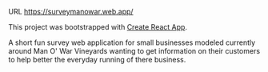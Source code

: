 URL https://surveymanowar.web.app/

This project was bootstrapped with [Create React App](https://github.com/facebook/create-react-app).

A short fun survey web application for small businesses modeled currently around Man O' War Vineyards wanting to get information on their customers to help better the everyday running of there business.
